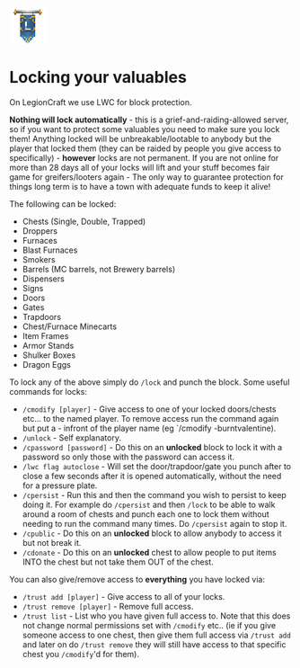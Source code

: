 ![ribbon](images/L-ribbon.png) 

# Locking your valuables

On LegionCraft we use LWC for block protection.

**Nothing will lock automatically** - this is a grief-and-raiding-allowed server, so if you want to protect some valuables you need to make sure you lock them!
Anything locked will be unbreakable/lootable to anybody but the player that locked them (they can be raided by people you give access to specifically) - **however** locks are not permanent. 
If you are not online for more than 28 days all of your locks will lift and your stuff becomes fair game for greifers/looters again - The only way to guarantee protection for things long term is to have a town with adequate funds to keep it alive!

The following can be locked:
- Chests (Single, Double, Trapped)
- Droppers
- Furnaces
- Blast Furnaces
- Smokers
- Barrels (MC barrels, not Brewery barrels)
- Dispensers
- Signs
- Doors
- Gates
- Trapdoors
- Chest/Furnace Minecarts
- Item Frames
- Armor Stands
- Shulker Boxes
- Dragon Eggs

To lock any of the above simply do `/lock` and punch the block.
Some useful commands for locks:
- `/cmodify [player]` - Give access to one of your locked doors/chests etc... to the named player. To remove access run the command again but put a - infront of the player name (eg `/cmodify -burntvalentine).
- `/unlock` - Self explanatory.
- `/cpassword [password]` - Do this on an **unlocked** block to lock it with a password so only those with the password can access it.
- `/lwc flag autoclose` - Will set the door/trapdoor/gate you punch after to close a few seconds after it is opened automatically, without the need for a pressure plate.
- `/cpersist` - Run this and then the command you wish to persist to keep doing it. For example do `/cpersist` and then `/lock` to be able to walk around a room of chests and punch each one to lock them without needing to run the command many times. Do `/cpersist` again to stop it.
- `/cpublic` - Do this on an **unlocked** block to allow anybody to access it but not break it.
- `/cdonate` - Do this on an **unlocked** chest to allow people to put items INTO the chest but not take them OUT of the chest.

You can also give/remove access to **everything** you have locked via:
- `/trust add [player]` - Give access to all of your locks.
- `/trust remove [player]` - Remove full access.
- `/trust list` - List who you have given full access to.
Note that this does not change normal permissions set with `/cmodify` etc.. (ie if you give someone access to one chest, then give them full access via `/trust add` and later on do `/trust remove` they will still have access to that specific chest you `/cmodify`'d for them).
